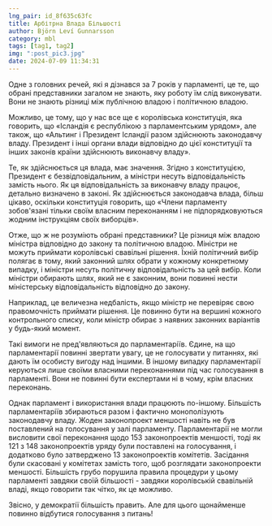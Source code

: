 ```yaml
---
lng_pair: id_8f635c63fc
title: Арбітрна Влада Більшості
author: Björn Leví Gunnarsson
category: mbl
tags: [tag1, tag2]
img: ":post_pic3.jpg"
date: 2024-07-09 11:34:31
---
```

Одне з головних речей, які я дізнався за 7 років у парламенті, це те, що обрані представники загалом не знають, яку роботу їм слід виконувати. Вони не знають різниці між публічною владою і політичною владою.

Можливо, це тому, що у нас все ще є королівська конституція, яка говорить, що «Ісландія є республікою з парламентським урядом», але також, що «Альтинг і Президент Ісландії разом здійснюють законодавчу владу. Президент і інші органи влади відповідно до цієї конституції та інших законів країни здійснюють виконавчу владу».

Те, як здійснюється ця влада, має значення. Згідно з конституцією, Президент є безвідповідальним, а міністри несуть відповідальність замість нього. Як ця відповідальність за виконавчу владу працює, детально визначено в законі. Як здійснюється законодавча влада, більш цікаво, оскільки конституція говорить, що «Члени парламенту зобов'язані тільки своїм власним переконанням і не підпорядковуються жодним інструкціям своїх виборців».

Отже, що ж не розуміють обрані представники? Це різниця між владою міністра відповідно до закону та політичною владою. Міністри не можуть приймати королівські свавільні рішення. Їхній політичний вибір полягає в тому, який законний шлях обрати у кожному конкретному випадку, і міністри несуть політичну відповідальність за цей вибір. Коли міністри обирають шлях, який не є законним, вони повинні нести міністерську відповідальність відповідно до закону.

Наприклад, це величезна недбалість, якщо міністр не перевіряє свою правомочність приймати рішення. Це повинно бути на вершині кожного контрольного списку, коли міністр обирає з наявних законних варіантів у будь-який момент.

Такі вимоги не пред'являються до парламентаріїв. Єдине, на що парламентарії повинні звертати увагу, це не голосувати у питаннях, які дають їм особисту вигоду над іншими. В іншому випадку парламентарії керуються лише своїми власними переконаннями під час голосування в парламенті. Вони не повинні бути експертами ні в чому, крім власних переконань.

Однак парламент і використання влади працюють по-іншому. Більшість парламентаріїв збираються разом і фактично монополізують законодавчу владу. Жоден законопроект меншості навіть не був поставлений на голосування у залі парламенту. Парламентарії не могли висловити свої переконання щодо 153 законопроектів меншості, тоді як 121 з 148 законопроектів уряду були поставлені на голосування, і додатково було затверджено 13 законопроектів комітетів. Засідання були скасовані у комітетах замість того, щоб розглядати законопроекти меншості. Більшість грубо порушила правила процедури у цьому парламенті завдяки своїй більшості - завдяки королівській свавільній владі, якщо говорити так чітко, як це можливо.

Звісно, у демократії більшість править. Але для цього щонайменше повинно відбутися голосування з питань!
